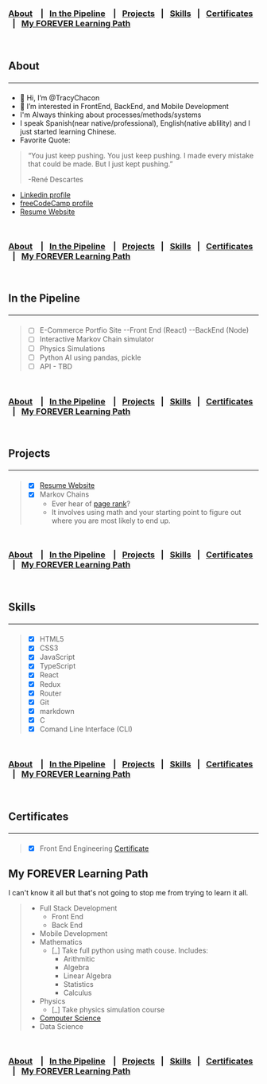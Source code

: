

### [About](#About) &ensp; |&ensp; [In the Pipeline](#In) &ensp; |&ensp; [Projects](#Projects) &ensp;|&ensp; [Skills](#Skills) &ensp;|&ensp; [Certificates](#Certificates) &ensp;|&ensp; [My FOREVER Learning Path](#My) 
<br>

## About<hr>
- 👋 Hi, I’m @TracyChacon
- 👀 I’m interested in FrontEnd, BackEnd, and Mobile Development
- I'm Always thinking about processes/methods/systems
- I speak Spanish(near native/professional), English(native ablility) and I just started learning Chinese.
- Favorite Quote: 
> “You just keep pushing. You just keep pushing. I made every mistake that could be made. But I just kept pushing.”
>
>  -René Descartes
*   [Linkedin profile](https://www.linkedin.com/in/tracy-chacon-862a5699/)
*   [freeCodeCamp profile](https://www.freecodecamp.org/tracychacon)
*   [Resume Website](https://tracychacon.github.io/)

 `                                                                                                                `

### [About](#About) &ensp; |&ensp; [In the Pipeline](#In) &ensp; |&ensp; [Projects](#Projects) &ensp;|&ensp; [Skills](#Skills) &ensp;|&ensp; [Certificates](#Certificates) &ensp;|&ensp; [My FOREVER Learning Path](#My) 

<br>

## In the Pipeline<hr>
> - [ ] E-Commerce Portfio Site --Front End (React) --BackEnd (Node)  
> - [ ] Interactive Markov Chain simulator
> - [ ] Physics Simulations
> - [ ] Python AI using pandas, pickle
> - [ ] API - TBD

 `                                                                                                                `

### [About](#About) &ensp; |&ensp; [In the Pipeline](#In) &ensp; |&ensp; [Projects](#Projects) &ensp;|&ensp; [Skills](#Skills) &ensp;|&ensp; [Certificates](#Certificates) &ensp;|&ensp; [My FOREVER Learning Path](#My) 

<br>
                                                                                                        


## Projects<hr>
> - [X] [Resume Website](https://tracychacon.github.io/)
> - [X] Markov Chains 
>   - Ever hear of [page rank](https://en.wikipedia.org/wiki/PageRank#:~:text=PageRank%20(PR)%20is%20an%20algorithm,the%20importance%20of%20website%20pages.)? 
>   - It involves using math and your starting point to figure out where you are most likely to end up.

 `                                                                                                                `

### [About](#About) &ensp; |&ensp; [In the Pipeline](#In) &ensp; |&ensp; [Projects](#Projects) &ensp;|&ensp; [Skills](#Skills) &ensp;|&ensp; [Certificates](#Certificates) &ensp;|&ensp; [My FOREVER Learning Path](#My) 

<br>


## Skills<hr>
> - [X] HTML5
> - [X] CSS3
> - [X] JavaScript
> - [X] TypeScript
> - [X] React
> - [X] Redux
> - [X] Router
> - [X] Git
> - [X] markdown
> - [X] C
> - [X] Comand Line Interface (CLI)

 `                                                                                                                `

### [About](#About) &ensp; |&ensp; [In the Pipeline](#In) &ensp; |&ensp; [Projects](#Projects) &ensp;|&ensp; [Skills](#Skills) &ensp;|&ensp; [Certificates](#Certificates) &ensp;|&ensp; [My FOREVER Learning Path](#My) 
<br>
                                                                                              


## Certificates<hr>
> - [X] Front End Engineering [Certificate](https://www.codecademy.com/profiles/TracyChacon/certificates/5f85dd867b67b60014ac9ea3)

## My FOREVER Learning Path
I can't know it all but that's not going to stop me from trying to learn it all.
> - Full Stack Development
>   - Front End
>   - Back End
> - Mobile Development
> - Mathematics
>   - [_] Take full python using math couse. Includes:
>     - Arithmitic
>     - Algebra
>     - Linear Algebra
>     - Statistics
>     - Calculus
> - Physics
>   - [_] Take physics simulation course
> - [Computer Science](https://github.com/ossu/computer-science) 
> - Data Science

 `                                                                                                                `

### [About](#About) &ensp; |&ensp; [In the Pipeline](#In) &ensp; |&ensp; [Projects](#Projects) &ensp;|&ensp; [Skills](#Skills) &ensp;|&ensp; [Certificates](#Certificates) &ensp;|&ensp; [My FOREVER Learning Path](#My) 
